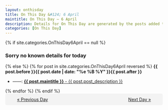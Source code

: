 ```yaml
---
layout: onthisday
title: On This Day &#124; 6 April
maintitle: On This Day — 6 April
description: Details for On This Day are generated by the posts added to the website so the content is subject to changes/updates over time.
categories: [On This Day]
---
```


{% if site.categories.OnThisDay6April == null %}
<h3>Sorry no known details for today</h3>
{% else %}
{% for post in site.categories.OnThisDay6April reversed %}
<strong>{{ post.before }}{{ post.date | date: "%e %B %Y" }}{{ post.after }}</strong>
<ul>
<li> ——: <a class="{{ post.class }}" href="{{ post.url }}"><strong>{{ post.maintitle }}</strong> - {{ post.post_description }}</a></li>
</ul>
{% endfor %}
{% endif %}
<br />
<div style="background-color: #f3f3f3; padding: 10px; border-radius: 5px; text-align: center; display: flex; justify-content: space-evenly;">
<a href="/onthisday/04/04-05">« Previous Day</a>
<span style="visibility:hidden;">[ Visit Leap Year February 29 ]</span>
<a href="/onthisday/04/04-07">Next Day »</a>
</div>
